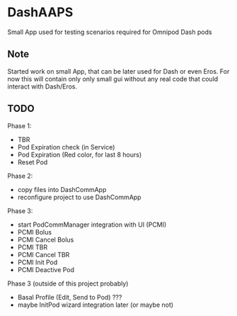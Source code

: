 # DashAAPS
Small App used for testing scenarios required for Omnipod Dash pods

## Note

Started work on small App, that can be later used for Dash or even Eros. For now this will 
contain only only small gui without any real code that could interact with Dash/Eros. 



## TODO

Phase 1:
+ TBR
+ Pod Expiration check (in Service)
+ Pod Expiration (Red color, for last 8 hours)
+ Reset Pod

Phase 2:
- copy files into DashCommApp
- reconfigure project to use DashCommApp

Phase 3:
- start PodCommManager integration with UI (PCMI)
- PCMI Bolus
- PCMI Cancel Bolus
- PCMI TBR
- PCMI Cancel TBR
- PCMI Init Pod
- PCMI Deactive Pod




Phase 3 (outside of this project probably)
- Basal Profile (Edit, Send to Pod) ???
- maybe InitPod wizard integration later (or maybe not)


